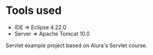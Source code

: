 # Tools used
* IDE => Eclipse 4.22.0  
* Server => Apache Tomcat 10.0

Servlet example project based on Alura's Servlet course.